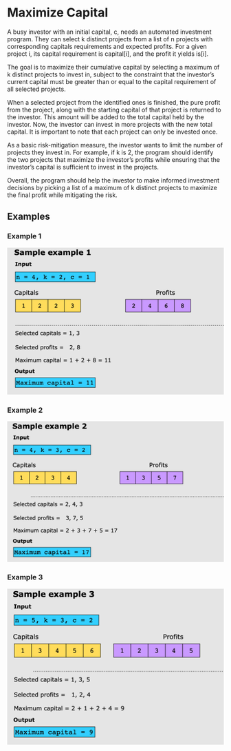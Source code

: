 # Maximize Capital

A busy investor with an initial capital, c, needs an automated investment program. They can select k distinct projects
from a list of n projects with corresponding capitals requirements and expected profits. For a given project i, its
capital requirement is capital[i], and the profit it yields is[i].

The goal is to maximize their cumulative capital by selecting a maximum of k distinct projects to invest in, subject to
the constraint that the investor’s current capital must be greater than or equal to the capital requirement of all
selected projects.

When a selected project from the identified ones is finished, the pure profit from the project, along with the starting
capital of that project is returned to the investor. This amount will be added to the total capital held by the
investor. Now, the investor can invest in more projects with the new total capital. It is important to note that each
project can only be invested once.

As a basic risk-mitigation measure, the investor wants to limit the number of projects they invest in. For example, if k
is 2, the program should identify the two projects that maximize the investor’s profits while ensuring that the
investor’s
capital is sufficient to invest in the projects.

Overall, the program should help the investor to make informed investment decisions by picking a list of a maximum of k
distinct projects to maximize the final profit while mitigating the risk.

## Examples

### Example 1

![img.png](img.png)

### Example 2

![img_1.png](img_1.png)

### Example 3

![img_2.png](img_2.png)
